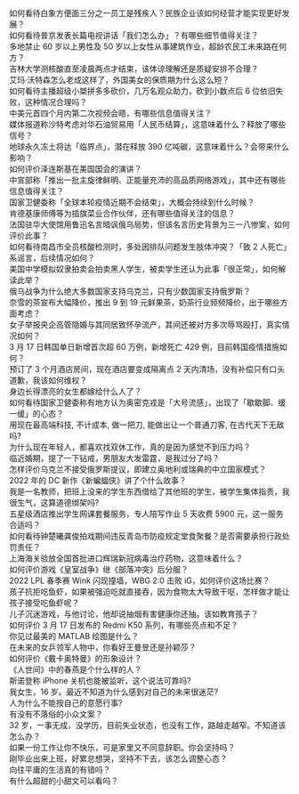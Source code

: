如何看待白象方便面三分之一员工是残疾人？民族企业该如何经营才能实现更好发展？  
如何看待普京发表长篇电视讲话「我们怎么办」？有哪些细节值得关注？  
多地禁止 60 岁以上男性及 50 岁以上女性从事建筑作业，超龄农民工未来路在何方？  
吉林大学测核酸直至凌晨两点才结束，该体谅理解还是质疑安排不合理？  
艾玛·沃特森怎么老成这样了，外国美女的保质期为什么这么短？  
如何看待主播超级小桀拼多多砍价，几万名观众助力，砍到小数点后  6 位依旧失败，这种情况合理吗？  
中美元首四个月内第二次视频会晤，有哪些信息值得关注？  
媒体报道称沙特考虑对华石油贸易用「人民币结算」，这意味着什么？释放了哪些信号？  
地球永久冻土将达「临界点」，潜在释放 390 亿吨碳，这意味着什么？会带来什么影响？  
如何评价泽连斯基在美国国会的演讲？  
中宣部称「推出一批主旋律鲜明、正能量充沛的高品质网络游戏」，其中还有哪些信息值得关注？  
国家卫健委称「全球本轮疫情近期不会结束」，大概会持续到什么时候？  
肯德基康师傅等为插旗菜业合作伙伴，还有哪些值得关注的信息？  
法国驻华大使馆用鲁迅名言暗讽俄乌局势，但该名言历史背景为三一八惨案，如何评价此事？  
如何看待南昌市全员核酸检测时，多处因排队问题发生肢体冲突？「致 2 人死亡」系谣言，后续情况如何？  
美国中学模拟奴隶拍卖会拍卖黑人学生，被卖学生还认为此事「很正常」，如何解读此举？  
俄乌战争为什么绝大多数国家支持乌克兰，只有少数国家支持俄罗斯？  
奈雪的茶宣布大幅降价，推出 9 到 19 元鲜果茶，奶茶行业频频降价，出于哪些方面考虑？  
女子举报央企高管隐婚与其同居致怀孕流产，其间还被对方多次辱骂殴打，真实情况如何？  
3 月 17 日韩国单日新增首次超 60 万例，新增死亡 429 例，目前韩国疫情措施如何？  
预订了 3 个月酒店房间，现在酒店要变成隔离点 2 天内清场，没有补偿只有口头道歉，我该如何维权？  
身边长得漂亮的女生都嫁给什么人了？  
如何看待国家卫健委称有地方认为奥密克戎是「大号流感」，出现了「歇歇脚、缓一缓」的心态？  
用现在最高端科技, 不计成本, 做一把刀, 能做出让一个普通刀客, 在古代天下无敌吗?  
为什么现在年轻人，都喜欢找双休工作，真的是因为感觉不到压力吗？  
临近婚期，提了一下钻戒，男朋友大发雷霆，是我过分了吗？  
怎样评价乌克兰不接受俄罗斯提议，即建立奥地利或瑞典的中立国家模式？  
2022 年的 DC 新作《新蝙蝠侠》讲了个什么故事？  
我是一名教师，把班上没来的学生东西借给了其他班的学生，被学生集体指责，我很生气，这算道德绑架吗?  
五星级酒店推出学生网课套餐服务，专人陪写作业 5 天收费 5900 元，这一服务合适吗？  
如何看待钟楚曦龚俊拍戏期间违反青岛市防疫规定堂食聚餐？是否需要承担行政处罚责任？  
上海海关验放全国首批进口辉瑞新冠病毒治疗药物，这意味着什么？  
如何评价游戏《皇室战争》继《部落冲突》后分服？  
2022 LPL 春季赛 Wink 闪现撞墙，WBG 2:0 击败 iG，如何评价这场比赛？  
孩子抗拒吃鱼虾，如果被强迫吃就直接吞，因为食物太大导致干呕，怎样做才能让孩子接受吃鱼虾呢？  
儿子沉迷游戏，与他讨论，他却说抽烟有害健康你还抽。该如教育孩子？  
如何评价 3 月 17 日发布的 Redmi K50 系列，有哪些亮点和不足？  
你见过最美的 MATLAB 绘图是什么？  
在未来的女乒领军人物中，你看好王曼昱还是孙颖莎？  
如何评价《戴卡奥特曼》的形象设计？  
《人世间》中的春燕是个什么样的人？  
斯诺登称 iPhone 关机也能被监听，这个说法可靠吗?  
我女生，16 岁。最近不知道为什么感到对自己的未来很迷茫?  
人为什么不能按自己的意愿行事?  
有没有不落俗的小众文案？  
32 岁，一事无成，没学历，目前失业状态，也没有工作，路越走越窄。不知道该怎么办？  
如果一份工作让你不快乐，可是家里又不同意辞职。你会坚持吗？  
刚毕业出来上班，好累总想哭，坚持不下去，该怎么调整心态？  
向往平庸的生活真的有错吗？  
有什么超甜的小甜文可以看吗？  
